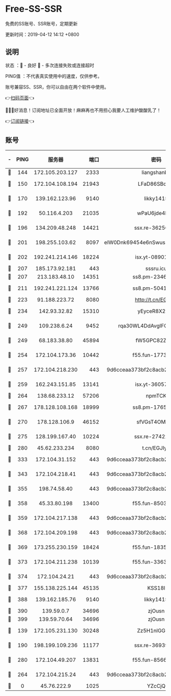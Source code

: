 # Free-SS-SSR

免费的SS账号、SSR账号，定期更新

更新时间：2019-04-12 14:12 +0800

## 说明

状态     ：🙂 - 良好 🙁 - 多次连接失败或连接超时

PING值   ：不代表真实使用中的速度，仅供参考。

账号兼容SS、SSR，你可以自由在两个软件中使用。

👉[扫码页面](https://liesauer.github.io/Free-SS-SSR/)👈

🎉🎉🎉好消息！订阅地址已全面开放！麻麻再也不用担心我要人工维护酸酸乳了！

👉[订阅链接](https://www.liesauer.net/yogurt/subscribe?ACCESS_TOKEN=DAYxR3mMaZAsaqUb)👈

## 账号

|-|PING|服务器|端口|密码|加密方式|区域|
|:----:|:----:|:-----:|-----:|:----:|:----:|:----:|
|🙂|144|172.105.203.127|2333|liangshanbo|chacha20|JP|
|🙂|150|172.104.108.194|21943|LFaD86SBq2lY|aes-256-cfb|JP|
|🙂|170|139.162.123.96|9140|likky1415|aes-256-cfb|JP|
|🙂|192|50.116.4.203|21035|wPaU6jde4NZT|aes-256-cfb|US|
|🙂|196|134.209.48.248|14421|ssx.re-36256299|aes-256-cfb|US|
|🙂|201|198.255.103.62|8097|eIW0Dnk69454e6nSwuspv9DmS201tQ0D|aes-256-cfb|US|
|🙂|202|192.241.214.146|18224|isx.yt-08901257|aes-256-cfb|US|
|🙂|207|185.173.92.181|443|sssru.icu|rc4-md5|RU|
|🙂|207|213.183.48.10|14351|ss8.pm-23466973|rc4-md5|RU|
|🙂|211|192.241.221.124|13766|ss8.pm-50410062|aes-256-cfb|US|
|🙂|223|91.188.223.72|8080|http://t.cn/EGJIyrl|rc4-md5|RU|
|🙂|234|142.93.32.82|15310|yEyceR8X2EVd|aes-256-cfb|GB|
|🙂|249|109.238.6.24|9452|rqa30WL4DdAvgIFG6Fs3znzTa|aes-256-cfb|FR|
|🙂|249|68.183.38.80|45894|fW5GPC82Z97G|aes-256-cfb|GB|
|🙂|254|172.104.173.36|10442|f55.fun-17732582|aes-256-cfb|SG|
|🙂|257|172.104.218.230|443|9d6cceaa373bf2c8acb22e60b6a58be6|aes-256-cfb|US|
|🙂|259|162.243.151.85|13141|isx.yt-36057592|aes-256-cfb|US|
|🙂|264|138.68.233.12|57206|npmTCK|rc4-md5|US|
|🙂|267|178.128.108.168|18999|ss8.pm-17655626|aes-256-cfb|SG|
|🙂|270|178.128.106.9|46152|sfVGsT4OMxHC|aes-256-cfb|SG|
|🙂|275|128.199.167.40|10224|ssx.re-27422632|aes-256-cfb|SG|
|🙂|280|45.62.233.234|8080|t.cn/EGJIyrl|rc4-md5|CA|
|🙂|333|172.104.31.152|443|9d6cceaa373bf2c8acb22e60b6a58be6|aes-256-cfb|US|
|🙂|343|172.104.218.41|443|9d6cceaa373bf2c8acb22e60b6a58be6|aes-256-cfb|US|
|🙂|355|198.74.58.40|443|9d6cceaa373bf2c8acb22e60b6a58be6|aes-256-cfb|US|
|🙂|358|45.33.80.198|13400|f55.fun-85035043|aes-256-cfb|US|
|🙂|359|172.104.217.138|443|9d6cceaa373bf2c8acb22e60b6a58be6|aes-256-cfb|US|
|🙂|368|172.104.209.198|443|9d6cceaa373bf2c8acb22e60b6a58be6|aes-256-cfb|US|
|🙂|369|173.255.230.159|18424|f55.fun-18352989|aes-256-cfb|US|
|🙂|373|172.104.211.238|10139|f55.fun-33630162|aes-256-cfb|US|
|🙂|374|172.104.24.21|443|9d6cceaa373bf2c8acb22e60b6a58be6|aes-256-cfb|US|
|🙂|377|155.138.225.144|45135|KSS18l|rc4-md5|US|
|🙂|388|139.162.185.76|9140|likky1415|aes-256-cfb|DE|
|🙂|390|139.59.0.7|34696|zjOusn|chacha20|IN|
|🙂|399|139.59.70.64|34696|zjOusn|chacha20|IN|
|🙂|139|172.105.231.130|30248|Zz5H1nlGGKHx|aes-256-cfb|JP|
|🙂|190|198.199.109.236|11177|ssx.re-36939019|aes-256-cfb|US|
|🙂|280|172.104.49.207|13831|f55.fun-85669624|aes-256-cfb|SG|
|🙁|264|172.104.215.24|443|9d6cceaa373bf2c8acb22e60b6a58be6|aes-256-cfb|US|
|🙁|0|45.76.222.9|1025|YZcCjQ|rc4-md5|JP|
